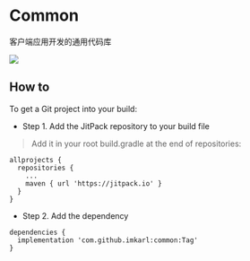 # Common
客户端应用开发的通用代码库

[![](https://jitpack.io/v/imkarl/common.svg)](https://jitpack.io/#imkarl/common)

## How to

To get a Git project into your build:

- Step 1. Add the JitPack repository to your build file

> Add it in your root build.gradle at the end of repositories:

```
allprojects {
  repositories {
    ...
    maven { url 'https://jitpack.io' }
  }
}
```

- Step 2. Add the dependency

```
dependencies {
  implementation 'com.github.imkarl:common:Tag'
}
```
